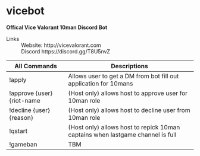 # vicebot
**Offical Vice Valorant 10man Discord Bot**


<dl>
    <dt>Links</dt>
    <dd>Website: http://vicevalorant.com </dd>
    <dd>Discord https://discord.gg/T8U5nvZ </dd>
</dl>

All Commands | Descriptions
------------ | -------------
!apply | Allows user to get a DM from bot fill out application for 10mans
!approve {user} {riot-name | (Host only) allows host to approve user for 10man role
!decline {user} {reason} | (Host only) allows host to decline user from 10man role
!qstart | (Host only) allows host to repick 10man captains when lastgame channel is full
!gameban | TBM
